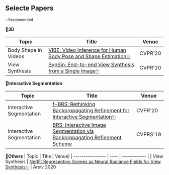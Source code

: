 ## Selecte Papers
`✨Recommended`

**🥥3D**

| Topic | Title | Venue| 
| ---------------- | ---- | ------------ |
| Body Shape in Videos| [VIBE: Video Inference for Human Body Pose and Shape Estimation✨](https://arxiv.org/pdf/1912.05656.pdf) | CVPR'20
| View Synthesis| [SynSin: End-to-end View Synthesis from a Single Image✨](https://arxiv.org/abs/1912.08804) | CVPR'20


**🥥Interactive Segmentation** 

| Topic | Title | Venue| 
| ---------------- | ---- | ------------ |
| Interactive Segmentation| [f-BRS: Rethinking Backpropagating Refinement for Interactive Segmentation✨](https://github.com/saic-vul/fbrs_interactive_segmentation) | CVPR'20
| Interactive Segmentation| [BRS: Interactive Image Segmentation via Backpropagating Refinement Scheme](https://vcg.seas.harvard.edu/publications/interactive-image-segmentation-via-backpropagating-refinement-scheme/paper) | CVPRS'19

**🍃Others**
| Topic | Title | Venue| 
| ---------------- | ---- | ------------ |
| View Synthesis | [NeRF: Representing Scenes as Neural Radiance Fields for View Synthesis✨](http://www.matthewtancik.com/nerf) | Arxiv 2020